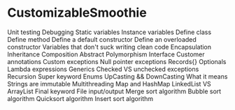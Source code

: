 # CustomizableSmoothie

Unit testing
Debugging
Static variables
Instance variables
Define class
Define method
Define a default constructor 
Define an overloaded constructor
Variables that don't suck writing clean code
Encapsulation
Inheritance 
Composition
Abstract 
Polymorphism
Interface
Customer annotations
Custom exceptions
Null pointer exceptions
Records{}
Optionals
Lambda expressions
Generics
Checked VS unchecked exceptions
Recursion
Super keyword
Enums
UpCasting && DownCasting
What it means Strings are immutable
Multithreading
Map and HashMap
LinkedList VS ArrayList
Final keyword
File input/output
Merge sort algorithm
Bubble sort algorithm
Quicksort algorithm
Insert sort algorithm
